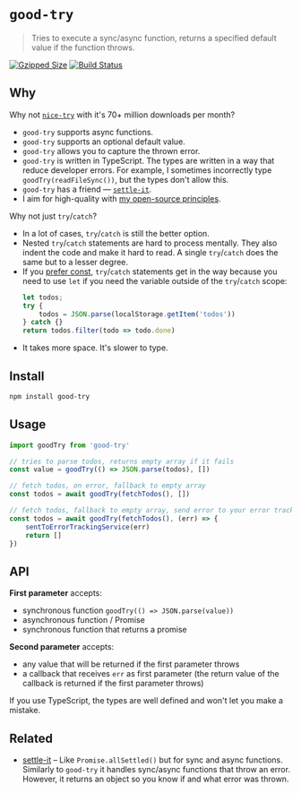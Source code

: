 # `good-try`

> Tries to execute a sync/async function, returns a specified default value if the function throws.

[![Gzipped Size](https://img.shields.io/bundlephobia/minzip/good-try)](https://bundlephobia.com/result?p=good-try)
[![Build Status](https://img.shields.io/github/workflow/status/astoilkov/good-try/CI)](https://github.com/astoilkov/good-try/actions/workflows/main.yml)

## Why

Why not [`nice-try`](https://github.com/electerious/nice-try) with it's 70+ million downloads per month?
- `good-try` supports async functions.
- `good-try` supports an optional default value.
- `good-try` allows you to capture the thrown error.
- `good-try` is written in TypeScript. The types are written in a way that reduce developer errors. For example, I sometimes incorrectly type `goodTry(readFileSync())`, but the types don't allow this.
- `good-try` has a friend — [`settle-it`](https://github.com/astoilkov/settle-it).
- I aim for high-quality with [my open-source principles](https://astoilkov.com/my-open-source-principles).

Why not just `try`/`catch`?
- In a lot of cases, `try`/`catch` is still the better option.
- Nested `try`/`catch` statements are hard to process mentally. They also indent the code and make it hard to read. A single `try`/`catch` does the same but to a lesser degree.
- If you [prefer const](https://eslint.org/docs/latest/rules/prefer-const), `try`/`catch` statements get in the way because you need to use `let` if you need the variable outside of the `try`/`catch` scope:
  ```ts
  let todos;
  try {
      todos = JSON.parse(localStorage.getItem('todos'))
  } catch {}
  return todos.filter(todo => todo.done)
  ```
- It takes more space. It's slower to type.

## Install

```bash
npm install good-try
```

## Usage

```ts
import goodTry from 'good-try'

// tries to parse todos, returns empty array if it fails
const value = goodTry(() => JSON.parse(todos), [])

// fetch todos, on error, fallback to empty array
const todos = await goodTry(fetchTodos(), [])

// fetch todos, fallback to empty array, send error to your error tracking service
const todos = await goodTry(fetchTodos(), (err) => {
    sentToErrorTrackingService(err)
    return []  
})
```

## API

**First parameter** accepts:
- synchronous function `goodTry(() => JSON.parse(value))`
- asynchronous function / Promise
- synchronous function that returns a promise

**Second parameter** accepts:
- any value that will be returned if the first parameter throws
- a callback that receives `err` as first parameter (the return value of the callback is returned if the first parameter throws)

If you use TypeScript, the types are well defined and won't let you make a mistake.

## Related

- [settle-it](https://github.com/astoilkov/settle-it) – Like `Promise.allSettled()` but for sync and async functions. Similarly to `good-try` it handles sync/async functions that throw an error. However, it returns an object so you know if and what error was thrown.